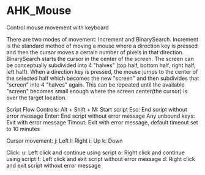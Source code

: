 # AHK_Mouse
Control mouse movement with keyboard

There are two modes of movement: Increment and BinarySearch. Increment is the standard method of moving a mouse where a direction key is pressed and then the cursor moves a certain number of pixels in that direction. BinarySearch starts the cursor in the center of the screen. The screen can be conceptually subdivided into 4 "halves" (top half, bottom half, right half, left half). When a direction key is pressed, the mouse jumps to the center of the selected half which becomes the new "screen" and then subdivides that "screen" into 4 "halves" again. This can be repeated until the available "screen" becomes small enough where the screen center(the cursor) is over the target location.

Script Flow Controls:
Alt + Shift + M: Start script
Esc: End script without error message
Enter: End script without error message
Any unbound keys: Exit with error message
Timout: Exit with error message, default timeout set to 10 minutes

Cursor movement:
j: Left
l: Right
i: Up
k: Down

Click:
u: Left click and continue using script
o: Right click and continue using script
f: Left click and exit script without error message
d: Right click and exit script without error message

